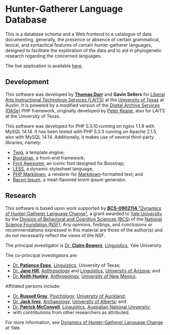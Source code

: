 Hunter-Gatherer Language Database
================================================================================

This is a database schema and a Web frontend to a catalogue of data documenting,
generally, the presence or absence of certain grammatical, lexical, and
syntactical features of certain hunter-gatherer languages, designed to
facilitate the exploration of the data and to aid in phylogenetic research
regarding the concerned languages.

The live application is available
[here](http://laits.utexas.edu/huntergatherer/).


Development
--------------------------------------------------------------------------------

This software was developed by [**Thomas Darr**][Darr] and **Gavin Sellers** for
[Liberal Arts Instructional Technology Services (LAITS)][LAITS] at the
[University of Texas][UT] at Austin. It is powered by a modified version of the
[Digital Archive Services (DASe)][DASe] PHP framework, originally developed by
[Peter Keane][Keane], also for LAITS at the University of Texas.

[Darr]: <http://trdarr.com/>
[LAITS]: <http://laits.utexas.edu/>
[UT]: <http://utexas.edu/>
[DASe]: <https://github.com/pkeane/daseframework>
[Keane]: <https://github.com/pkeane/>


This software was developed for PHP 5.3.10 running on nginx 1.1.9 with MySQL
14.14. It has been tested with PHP 5.3.3 running on Apache 2.1.5, also with
MySQL 14.14. Additionally, it makes use of several third-party libraries,
namely:

* [Twig][], a template engine;
* [Bootstrap][], a front-end framework;
* [Font Awesome][], an iconic font designed for Boostrap;
* [LESS][], a dynamic stylesheet language;
* [PHP Markdown][], a renderer for [Markdown][]-formatted text; and
* [Bacon Ipsum][], a meat-flavored *lorem ipsum* generator.

[Twig]: <http://twig.sensiolabs.org/>
[Bootstrap]: <http://getbootstrap.org/>
[Font Awesome]: <http://fortawesome.github.com/Font-Awesome/>
[LESS]: <http://lesscss.org/>
[PHP Markdown]: <http://michelf.ca/projects/php-markdown/>
[Markdown]: <http://daringfireball.net/projects/markdown/>
[Bacon Ipsum]: <http://baconipsum.com/>


Research
--------------------------------------------------------------------------------
This software is based upon work supported by [**BCS-0902114** "Dynamics of
Hunter-Gatherer Language Change"][grant], a grant awarded to [Yale
University][Yale] by the [Division of Behavioral and Cognitive Sciences
(BCS)][BCS] of the [National Science Foundation (NSF)][NSF], Any opinions,
findings, and conclusions or recommendations expressed in this material are
those of the author(s) and do not necessarily reflect the views of the NSF.

[Yale]: <http://yale.edu/>
[BCS]: <http://nsf.gov/div/index.jsp?div=bcs>
[NSF]: <http://nsf.gov/>
[grant]: <http://nsf.gov/awardsearch/showAward?AWD_ID=0902114>

The principal investigator is [Dr. **Claire Bowern**](),
  [Linguistics](http://ling.yale.edu/), Yale University.

The co-principal investigators are:

* [Dr. **Patience Epps**](http://utexas.edu/cola/depts/linguistics/faculty/ple92),
  [Linguistics](http://utexas.edu/cola/depts/linguistics/),
  University of Texas;
* [Dr. **Jane Hill**](http://datamonster.sbs.arizona.edu/anthropology/people/display_fac_details.php?id=27),
  [Anthropology](http://anthropology.arizona.edu/) and
  [Linguistics](http://linguistics.arizona.edu/),
  [University of Arizona](http://arizona.edu/); and
* [Dr. **Keith Hunley**](http://unm.edu/~anthro/people_faculty_keith_hunley.html),
  [Anthropology](http://unm.edu/~anthro/),
  [University of New Mexico](http://unm.edu/).

Affiliated persons include:

* [Dr. **Russell Gray**](http://psych.auckland.ac.nz/uoa/russell-gray/),
  [Psychology](http://psych.auckland.ac.nz/),
  [University of Auckland](http://auckland.ac.nz/);
* [Dr. **Jack Ives**](http://anthropology.ualberta.ca/People/Academic%20Faculty/IvesJohnJack.aspx),
  [Archaeology](http://anthropology.ualberta.ca/),
  [University of Alberta](http://ualberta.ca/); and 
* [Dr. **Patrick McConvell**](http://linguistics.anu.edu.au/staff/dr-patrick-mcconvell),
  [Linguistics](http://linguistics.anu.edu.au/),
  [Australian National University](http://anu.edu.au/);
* with contributions from other researchers as attributed.

For more information, see [Dynamics of Hunter-Gatherer Language
Change](http://webspace.yale.edu/huntergatherer/index.html) at Yale.

